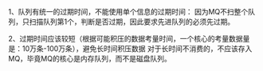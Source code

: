 1、队列有统一的过期时间，不能使用单个信息的过期时间：
因为MQ不扫整个队列，只扫描队列第1个，判断是否过期，因此要求先进队列的必须先过期。

2、过期时间应该较短（根据可能积压的数据考量时间，一个核心的考量数据量是：10万条-100万条），避免长时间积压数据
对于长时间不消费的，不应该存入MQ，毕竟MQ的核心是内存队列，而不是磁盘队列。